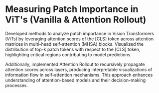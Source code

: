 # Measuring Patch Importance in ViT's (Vanilla & Attention Rollout)
Developed methods to analyze patch importance in Vision Transformers (ViTs) by leveraging attention scores of the [CLS] token across attention matrices in multi-head self-attention (MHSA) blocks. Visualized the distribution of top-k patch tokens with respect to the [CLS] token, highlighting critical regions contributing to model predictions. 

Additionally, implemented Attention Rollout to recursively propagate attention scores across layers, producing interpretable visualizations of information flow in self-attention mechanisms. This approach enhances understanding of attention-based models and their decision-making processes.
